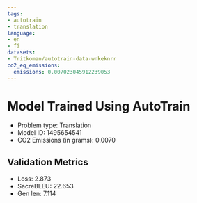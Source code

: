```yaml
---
tags:
- autotrain
- translation
language:
- en
- fi
datasets:
- Tritkoman/autotrain-data-wnkeknrr
co2_eq_emissions:
  emissions: 0.007023045912239053
---
```


# Model Trained Using AutoTrain

- Problem type: Translation
- Model ID: 1495654541
- CO2 Emissions (in grams): 0.0070

## Validation Metrics

- Loss: 2.873
- SacreBLEU: 22.653
- Gen len: 7.114